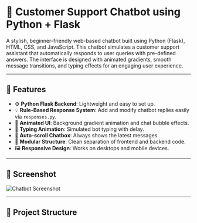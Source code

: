 # 💬 Customer Support Chatbot using Python + Flask

A stylish, beginner-friendly web-based chatbot built using Python (Flask), HTML, CSS, and JavaScript. This chatbot simulates a customer support assistant that automatically responds to user queries with pre-defined answers. The interface is designed with animated gradients, smooth message transitions, and typing effects for an engaging user experience.

---

## 🌟 Features

- ⚙️ **Python Flask Backend**: Lightweight and easy to set up.
- 💡 **Rule-Based Response System**: Add and modify chatbot replies easily via `responses.py`.
- 🎨 **Animated UI**: Background gradient animation and chat bubble effects.
- 🧠 **Typing Animation**: Simulated bot typing with delay.
- 📜 **Auto-scroll Chatbox**: Always shows the latest messages.
- 🔄 **Modular Structure**: Clean separation of frontend and backend code.
- 🖼️ **Responsive Design**: Works on desktops and mobile devices.

---

## 📸 Screenshot

![Chatbot Screenshot](https://your-screenshot-link-if-hosted)

---

## 📁 Project Structure

